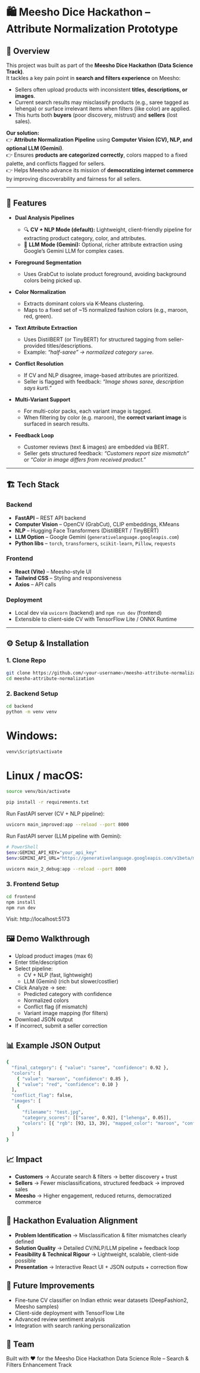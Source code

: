 # 🛍️ Meesho Dice Hackathon – Attribute Normalization Prototype

## 📖 Overview  
This project was built as part of the **Meesho Dice Hackathon (Data Science Track)**.  
It tackles a key pain point in **search and filters experience** on Meesho:

- Sellers often upload products with inconsistent **titles, descriptions, or images**.  
- Current search results may misclassify products (e.g., saree tagged as lehenga) or surface irrelevant items when filters (like color) are applied.  
- This hurts both **buyers** (poor discovery, mistrust) and **sellers** (lost sales).  

**Our solution:**  
👉 **Attribute Normalization Pipeline** using **Computer Vision (CV), NLP, and optional LLM (Gemini)**.  
👉 Ensures **products are categorized correctly**, colors mapped to a fixed palette, and conflicts flagged for sellers.  
👉 Helps Meesho advance its mission of **democratizing internet commerce** by improving discoverability and fairness for all sellers.  

---

## 🚀 Features  

- **Dual Analysis Pipelines**  
  - 🔍 **CV + NLP Mode (default):** Lightweight, client-friendly pipeline for extracting product category, color, and attributes.  
  - 🤖 **LLM Mode (Gemini):** Optional, richer attribute extraction using Google’s Gemini LLM for complex cases.  

- **Foreground Segmentation**  
  - Uses GrabCut to isolate product foreground, avoiding background colors being picked up.  

- **Color Normalization**  
  - Extracts dominant colors via K-Means clustering.  
  - Maps to a fixed set of ~15 normalized fashion colors (e.g., maroon, red, green).  

- **Text Attribute Extraction**  
  - Uses DistilBERT (or TinyBERT) for structured tagging from seller-provided titles/descriptions.  
  - Example: *“half-saree” → normalized category `saree`*.  

- **Conflict Resolution**  
  - If CV and NLP disagree, image-based attributes are prioritized.  
  - Seller is flagged with feedback: *“Image shows saree, description says kurti.”*  

- **Multi-Variant Support**  
  - For multi-color packs, each variant image is tagged.  
  - When filtering by color (e.g. maroon), the **correct variant image** is surfaced in search results.  

- **Feedback Loop**  
  - Customer reviews (text & images) are embedded via BERT.  
  - Seller gets structured feedback: *“Customers report size mismatch”* or *“Color in image differs from received product.”*  

---

## 🏗️ Tech Stack  

### Backend  
- **FastAPI** – REST API backend  
- **Computer Vision** – OpenCV (GrabCut), CLIP embeddings, KMeans  
- **NLP** – Hugging Face Transformers (DistilBERT / TinyBERT)  
- **LLM Option** – Google Gemini (`generativelanguage.googleapis.com`)  
- **Python libs** – `torch`, `transformers`, `scikit-learn`, `Pillow`, `requests`  

### Frontend  
- **React (Vite)** – Meesho-style UI  
- **Tailwind CSS** – Styling and responsiveness  
- **Axios** – API calls  

### Deployment  
- Local dev via `uvicorn` (backend) and `npm run dev` (frontend)  
- Extensible to client-side CV with TensorFlow Lite / ONNX Runtime  

---

## ⚙️ Setup & Installation  

### 1. Clone Repo  
```bash
git clone https://github.com/<your-username>/meesho-attribute-normalization.git
cd meesho-attribute-normalization
```
### 2. Backend Setup
```bash
cd backend
python -m venv venv
```
# Windows:
```bash
venv\Scripts\activate
```
# Linux / macOS:
```bash
source venv/bin/activate
```

```bash
pip install -r requirements.txt
```

Run FastAPI server (CV + NLP pipeline):

```bash
uvicorn main_improved:app --reload --port 8000
```

Run FastAPI server (LLM pipeline with Gemini):

```bash
# PowerShell
$env:GEMINI_API_KEY="your_api_key"
$env:GEMINI_API_URL="https://generativelanguage.googleapis.com/v1beta/models/gemini-1.5-flash:generateContent"
```
```bash
uvicorn main_2_debug:app --reload --port 8000
```

### 3. Frontend Setup
```bash
cd frontend
npm install
npm run dev
```


Visit: http://localhost:5173

## 🖼️ Demo Walkthrough

- Upload product images (max 6)
- Enter title/description
- Select pipeline:
  - CV + NLP (fast, lightweight)
  - LLM (Gemini) (rich but slower/costlier)
- Click Analyze → see:
  - Predicted category with confidence
  - Normalized colors
  - Conflict flag (if mismatch)
  - Variant image mapping (for filters)
- Download JSON output
- If incorrect, submit a seller correction

## 📊 Example JSON Output
```bash
{
  "final_category": { "value": "saree", "confidence": 0.92 },
  "colors": [
    { "value": "maroon", "confidence": 0.85 },
    { "value": "red", "confidence": 0.10 }
  ],
  "conflict_flag": false,
  "images": [
    {
      "filename": "test.jpg",
      "category_scores": [["saree", 0.92], ["lehenga", 0.05]],
      "colors": [{ "rgb": [93, 13, 39], "mapped_color": "maroon", "confidence": 0.85 }]
    }
  ]
}
```

## 📈 Impact

- **Customers** → Accurate search & filters → better discovery + trust
- **Sellers** → Fewer misclassifications, structured feedback → improved sales
- **Meesho** → Higher engagement, reduced returns, democratized commerce

## 🏅 Hackathon Evaluation Alignment

- **Problem Identification** → Misclassification & filter mismatches clearly defined
- **Solution Quality** → Detailed CV/NLP/LLM pipeline + feedback loop
- **Feasibility & Technical Rigour** → Lightweight, scalable, client-side possible
- **Presentation** → Interactive React UI + JSON outputs + correction flow

## 📌 Future Improvements

- Fine-tune CV classifier on Indian ethnic wear datasets (DeepFashion2, Meesho samples)
- Client-side deployment with TensorFlow Lite
- Advanced review sentiment analysis
- Integration with search ranking personalization

## 👥 Team


Built with ❤️ for the Meesho Dice Hackathon
Data Science Role – Search & Filters Enhancement Track

